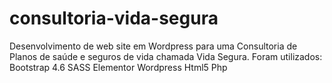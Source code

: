 # consultoria-vida-segura
Desenvolvimento de web site em Wordpress para uma Consultoria de Planos de saúde e seguros de vida chamada Vida Segura.
Foram utilizados:
Bootstrap 4.6
SASS
Elementor
Wordpress 
Html5
Php
